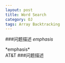 ```yaml
---
layout: post
title: Word Search
category: OJ
tags: Array Backtracking
---
```

###问题描述
*emphasis*
<div>*emphasis*</div>
AT&T
###问题描述